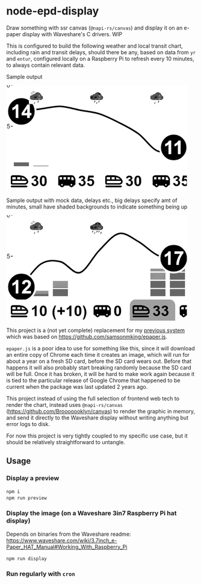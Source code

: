 # node-epd-display

Draw something with ssr canvas (`@napi-rs/canvas`) and display it on an e-paper display with Waveshare's C drivers. WIP

This is configured to build the following weather and local transit chart, including rain and transit delays, should there be any, based on data from `yr` and `entur`, configured locally on a Raspberry Pi to refresh every 10 minutes, to always contain relevant data.

Sample output

![Output image](docs/chart.png)

Sample output with mock data, delays etc., big delays specify amt of minutes, small have shaded backgrounds to indicate something being up

![Mocked output image](docs/mockchart.png)

This project is a (not yet complete) replacement for my [previous system](https://miniweather.vercel.app) which was based on https://github.com/samsonmking/epaper.js.

`epaper.js` is a poor idea to use for something like this, since it will download an entire copy of Chrome each time it creates an image, which will run for about a year on a fresh SD card, before the SD card wears out. Before that happens it will also probably start breaking randomly because the SD card will be full. Once it has broken, it will be hard to make work again because it is tied to the particular release of Google Chrome that happened to be current when the package was last updated 2 years ago.

This project instead of using the full selection of frontend web tech to render the chart, instead uses `@napi-rs/canvas` (https://github.com/Brooooooklyn/canvas) to render the graphic in memory, and send it directly to the Waveshare display without writing anything but error logs to disk.

For now this project is very tightly coupled to my specific use case, but it should be relatively straightforward to untangle.

## Usage

### Display a preview

```bash
npm i
npm run preview
```

### Display the image (on a Waveshare 3in7 Raspberry Pi hat display)

Depends on binaries from the Waveshare readme: https://www.waveshare.com/wiki/3.7inch_e-Paper_HAT_Manual#Working_With_Raspberry_Pi

```bash
npm run display
```

### Run regularly with `cron`
